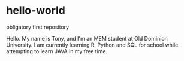 # hello-world
obligatory first repository 

Hello.
My name is Tony, and I'm an MEM student at Old Dominion University. I am currently learning R, Python and SQL for school while attempting to learn JAVA in my free time. 
